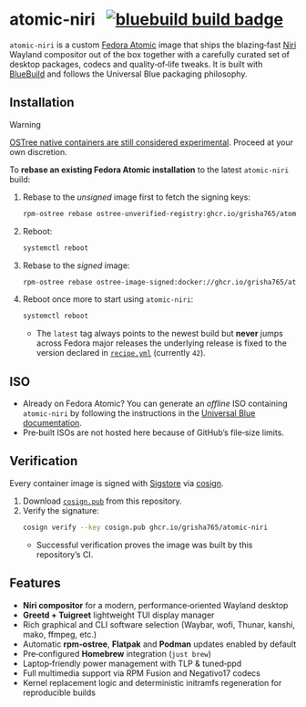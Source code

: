# atomic-niri   [![bluebuild build badge](https://github.com/grisha765/atomic-niri/actions/workflows/atomic-publish.yml/badge.svg)](https://github.com/grisha765/atomic-niri/actions/workflows/atomic-publish.yml)
`atomic-niri` is a custom [Fedora Atomic](https://universal-blue.org/) image that ships the blazing‑fast [Niri](https://github.com/YaLTeR/niri) Wayland compositor out of the box together with a carefully curated set of desktop packages, codecs and quality‑of‑life tweaks.
It is built with [BlueBuild](https://blue-build.org/) and follows the Universal Blue packaging philosophy.

## Installation

> [!WARNING]
> [OSTree native containers are still considered experimental](https://fedoraproject.org/wiki/Changes/OstreeNativeContainerStable).
> Proceed at your own discretion.

To **rebase an existing Fedora Atomic installation** to the latest `atomic‑niri` build:

1. Rebase to the *unsigned* image first to fetch the signing keys:
    ```bash
    rpm-ostree rebase ostree-unverified-registry:ghcr.io/grisha765/atomic-niri:latest
    ```

2. Reboot:
    ```bash
    systemctl reboot
    ```

3. Rebase to the *signed* image:
    ```bash
    rpm-ostree rebase ostree-image-signed:docker://ghcr.io/grisha765/atomic-niri:latest
    ```

4. Reboot once more to start using `atomic‑niri`:
    ```bash
    systemctl reboot
    ```
    - The `latest` tag always points to the newest build but **never** jumps across Fedora major releases the underlying release is fixed to the version declared in [`recipe.yml`](recipes/recipe.yml) (currently `42`).

## ISO

- Already on Fedora Atomic? You can generate an *offline* ISO containing `atomic‑niri` by following the instructions in the [Universal Blue documentation](https://blue-build.org/learn/universal-blue/#fresh-install-from-an-iso).
- Pre‑built ISOs are not hosted here because of GitHub’s file‑size limits.

## Verification

Every container image is signed with [Sigstore](https://www.sigstore.dev/) via [cosign](https://github.com/sigstore/cosign).

1. Download [`cosign.pub`](./cosign.pub) from this repository.
2. Verify the signature:
    ```bash
    cosign verify --key cosign.pub ghcr.io/grisha765/atomic-niri
    ```
    - Successful verification proves the image was built by this repository’s CI.

## Features

- **Niri compositor** for a modern, performance‑oriented Wayland desktop
- **Greetd + Tuigreet** lightweight TUI display manager
- Rich graphical and CLI software selection (Waybar, wofi, Thunar, kanshi, mako, ffmpeg, etc.)
- Automatic **rpm‑ostree**, **Flatpak** and **Podman** updates enabled by default
- Pre‑configured **Homebrew** integration (`just brew`)
- Laptop‑friendly power management with TLP & tuned‑ppd
- Full multimedia support via RPM Fusion and Negativo17 codecs
- Kernel replacement logic and deterministic initramfs regeneration for reproducible builds
